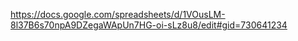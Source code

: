 https://docs.google.com/spreadsheets/d/1VOusLM-8l37B6s70npA9DZegaWApUn7HG-oi-sLz8u8/edit#gid=730641234